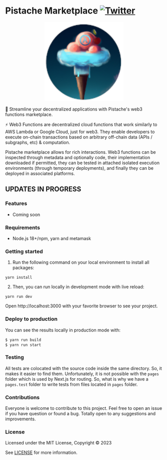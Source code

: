 # Pistache Marketplace [![Twitter](https://img.shields.io/twitter/url/https/twitter.com/cloudposse.svg?style=social&label=Follow%20%40XCodeCarlos)](https://twitter.com/XCodeCarlos)

<p align="center">
  <a href="#"><img src="public/assets/images/logo.png?raw=true" width="50%" alt="Pistache Marketplace"></a>
</p>

🚀 Streamline your decentralized applications with Pistache's web3 functions marketplace.

 ⚡ Web3 Functions are decentralized cloud functions that work similarly to AWS Lambda or Google Cloud, just for web3. They enable developers to execute on-chain transactions based on arbitrary off-chain data (APIs / subgraphs, etc) & computation.

Pistache marketplace allows for rich interactions. Web3 functions can be inspected through metadata and optionally code, their implementation downloaded if permitted, they can be tested in attached isolated execution environments (through temporary deployments), and finally they can be deployed in associated platforms.

## UPDATES IN PROGRESS

### Features

- Coming soon


### Requirements

- Node.js 18+/npm, yarn and metamask

### Getting started

1. Run the following command on your local environment to install all packages:

```shell
yarn install
```

2.  Then, you can run locally in development mode with live reload:

```shell
yarn run dev
```

Open http://localhost:3000 with your favorite browser to see your project.


### Deploy to production

You can see the results locally in production mode with:

```shell
$ yarn run build
$ yarn run start
```

### Testing

All tests are colocated with the source code inside the same directory. So, it makes it easier to find them. Unfortunately, it is not possible with the `pages` folder which is used by Next.js for routing. So, what is why we have a `pages.test` folder to write tests from files located in `pages` folder.

### Contributions

Everyone is welcome to contribute to this project. Feel free to open an issue if you have question or found a bug. Totally open to any suggestions and improvements.

### License

Licensed under the MIT License, Copyright © 2023

See [LICENSE](LICENSE) for more information.
